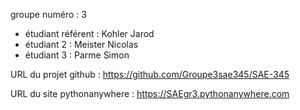 groupe numéro : 3

* étudiant référent : Kohler Jarod
* étudiant 2 : Meister Nicolas
* étudiant 3 : Parme Simon

URL du projet github : https://github.com/Groupe3sae345/SAE-345

URL du site pythonanywhere : https://SAEgr3.pythonanywhere.com
